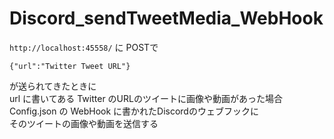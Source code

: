 # Discord_sendTweetMedia_WebHook
`http://localhost:45558/` に POSTで
```
{"url":"Twitter Tweet URL"}
```
が送られてきたときに
<br>
url に書いてある Twitter のURLのツイートに画像や動画があった場合
<br>
Config.json の WebHook に書かれたDiscordのウェブフックに
<br>
そのツイートの画像や動画を送信する
